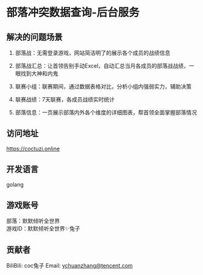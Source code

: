 # 部落冲突数据查询-后台服务

## 解决的问题场景

1. 部落战：无需登录游戏，网站简洁明了的展示各个成员的战绩信息

2. 部落战汇总：让首领告别手动Excel，自动汇总当月各成员的部落战战绩，一眼找到大神和内鬼

3. 联赛小组：联赛期间，通过数据表格对比，分析小组内强弱实力，辅助决策

4. 联赛战绩：7天联赛，各成员战绩实时统计

5. 部落信息：一页展示部落内外各个维度的详细图表，帮首领全面掌握部落情况

## 访问地址

<https://coctuzi.online>

## 开发语言

golang

## 游戏账号

部落：默默倾听全世界  
游戏ID：默默倾听全世界✨兔子

## 贡献者

BiliBili: coc兔子
Email: ychuanzhang@tencent.com
